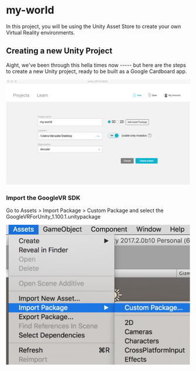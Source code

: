 # my-world

In this project, you will be using the Unity Asset Store to create your own Virtual Reality environments.

## Creating a new Unity Project

Aight, we've been through this hella times now ----- but here are the steps to create a new Unity project, ready to be built as a Google Cardboard app. 


![](./images/new-project.png)


### Import the GoogleVR SDK

Go to Assets > Import Package > Custom Package and select the GoogleVRForUnity_1.100.1.unitypackage

![](./images/import-gvr.png)
